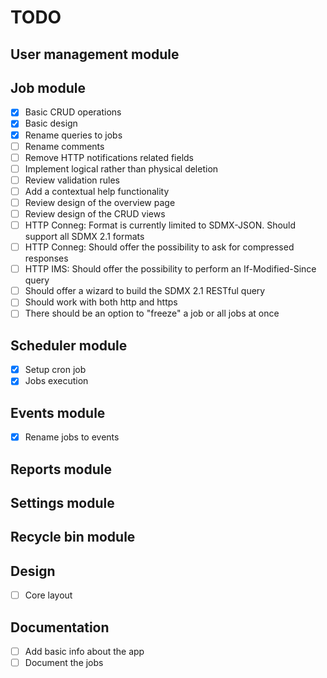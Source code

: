 # TODO

## User management module

## Job module
- [x] Basic CRUD operations
- [x] Basic design
- [x] Rename queries to jobs
- [ ] Rename comments
- [ ] Remove HTTP notifications related fields
- [ ] Implement logical rather than physical deletion
- [ ] Review validation rules
- [ ] Add a contextual help functionality
- [ ] Review design of the overview page
- [ ] Review design of the CRUD views
- [ ] HTTP Conneg: Format is currently limited to SDMX-JSON. Should support all SDMX 2.1 formats
- [ ] HTTP Conneg: Should offer the possibility to ask for compressed responses
- [ ] HTTP IMS: Should offer the possibility to perform an If-Modified-Since query
- [ ] Should offer a wizard to build the SDMX 2.1 RESTful query
- [ ] Should work with both http and https
- [ ] There should be an option to "freeze" a job or all jobs at once

## Scheduler module
- [x] Setup cron job
- [x] Jobs execution

## Events module
- [x] Rename jobs to events

## Reports module

## Settings module

## Recycle bin module

## Design
- [ ] Core layout

## Documentation
- [ ] Add basic info about the app
- [ ] Document the jobs
